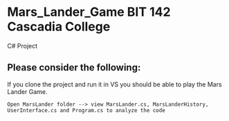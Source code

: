 # Mars_Lander_Game BIT 142 Cascadia College
C# Project

## Please consider the following:
 If you clone the project and run it in VS you should be able to play the Mars Lander Game.
  
```
Open MarsLander folder --> view MarsLander.cs, MarsLanderHistory, 
UserInterface.cs and Program.cs to analyze the code
```


